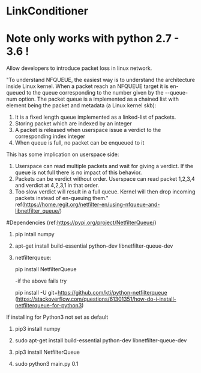 # LinkConditioner 
# Note only works with python 2.7 - 3.6 !

Allow developers to introduce packet loss in linux network.


"To understand NFQUEUE, the easiest way is to understand the architecture inside Linux kernel. When a packet reach an NFQUEUE target it is en-queued to the queue corresponding to the number given by the --queue-num option. The packet queue is a implemented as a chained list with element being the packet and metadata (a Linux kernel skb):

1. It is a fixed length queue implemented as a linked-list of packets.
2. Storing packet which are indexed by an integer
3. A packet is released when userspace issue a verdict to the corresponding index integer
4. When queue is full, no packet can be enqueued to it

This has some implication on userspace side:

1. Userspace can read multiple packets and wait for giving a verdict. If the queue is not full there is no impact of this behavior.
2. Packets can be verdict without order. Userspace can read packet 1,2,3,4 and verdict at 4,2,3,1 in that order.
3. Too slow verdict will result in a full queue. Kernel will then drop incoming packets instead of en-queuing them." ref(https://home.regit.org/netfilter-en/using-nfqueue-and-libnetfilter_queue/)

#Dependencies (ref:https://pypi.org/project/NetfilterQueue/)
1. pip intall numpy
2. apt-get install build-essential python-dev libnetfilter-queue-dev
3. netfilterqueue:

   pip install NetfilterQueue
   
    -if the above fails try
 
   pip install -U git+https://github.com/kti/python-netfilterqueue
   (https://stackoverflow.com/questions/61301351/how-do-i-install-netfilterqueue-for-python3)

If installing for Python3 not set as default
1. pip3 install numpy
2. sudo apt-get install build-essential python-dev libnetfilter-queue-dev
3. pip3 install NetfilterQueue

4. sudo python3 main.py 0.1
